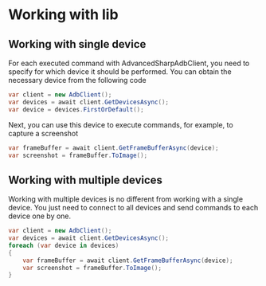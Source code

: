# Working with lib

## Working with single device
For each executed command with AdvancedSharpAdbClient, you need to specify for which device it should be performed. You can obtain the necessary device from the following code
```csharp
var client = new AdbClient();
var devices = await client.GetDevicesAsync();
var device = devices.FirstOrDefault();
```

Next, you can use this device to execute commands, for example, to capture a screenshot
```csharp
var frameBuffer = await client.GetFrameBufferAsync(device);
var screenshot = frameBuffer.ToImage();
```

## Working with multiple devices
Working with multiple devices is no different from working with a single device. You just need to connect to all devices and send commands to each device one by one.
```csharp
var client = new AdbClient();
var devices = await client.GetDevicesAsync();
foreach (var device in devices)
{
    var frameBuffer = await client.GetFrameBufferAsync(device);
    var screenshot = frameBuffer.ToImage();
}
```